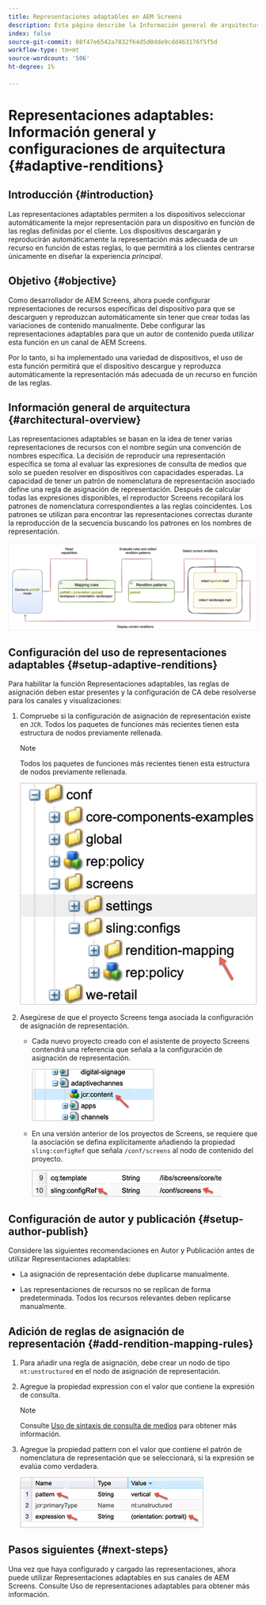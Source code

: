 ```yaml
---
title: Representaciones adaptables en AEM Screens
description: Esta página describe la Información general de arquitectura y las configuraciones para representaciones adaptables en AEM Screens.
index: false
source-git-commit: 08f47e6542a7832f64d5d0dde9cdd463176f5f5d
workflow-type: tm+mt
source-wordcount: '506'
ht-degree: 1%

---
```



# Representaciones adaptables: Información general y configuraciones de arquitectura {#adaptive-renditions}

## Introducción {#introduction}

Las representaciones adaptables permiten a los dispositivos seleccionar automáticamente la mejor representación para un dispositivo en función de las reglas definidas por el cliente. Los dispositivos descargarán y reproducirán automáticamente la representación más adecuada de un recurso en función de estas reglas, lo que permitirá a los clientes centrarse únicamente en diseñar la experiencia *principal*.

## Objetivo {#objective}

Como desarrollador de AEM Screens, ahora puede configurar representaciones de recursos específicas del dispositivo para que se descarguen y reproduzcan automáticamente sin tener que crear todas las variaciones de contenido manualmente. Debe configurar las representaciones adaptables para que un autor de contenido pueda utilizar esta función en un canal de AEM Screens.

Por lo tanto, si ha implementado una variedad de dispositivos, el uso de esta función permitirá que el dispositivo descargue y reproduzca automáticamente la representación más adecuada de un recurso en función de las reglas.

## Información general de arquitectura {#architectural-overview}

Las representaciones adaptables se basan en la idea de tener varias representaciones de recursos con el nombre según una convención de nombres específica. La decisión de reproducir una representación específica se toma al evaluar las expresiones de consulta de medios que solo se pueden resolver en dispositivos con capacidades esperadas. La capacidad de tener un patrón de nomenclatura de representación asociado define una regla de asignación de representación. Después de calcular todas las expresiones disponibles, el reproductor Screens recopilará los patrones de nomenclatura correspondientes a las reglas coincidentes. Los patrones se utilizan para encontrar las representaciones correctas durante la reproducción de la secuencia buscando los patrones en los nombres de representación.

![image](/help/user-guide/assets/adaptive-renditions/adaptive-renditions.png)

## Configuración del uso de representaciones adaptables {#setup-adaptive-renditions}

Para habilitar la función Representaciones adaptables, las reglas de asignación deben estar presentes y la configuración de CA debe resolverse para los canales y visualizaciones:

1. Compruebe si la configuración de asignación de representación existe en `JCR`. Todos los paquetes de funciones más recientes tienen esta estructura de nodos previamente rellenada.

   >[!NOTE]
   >Todos los paquetes de funciones más recientes tienen esta estructura de nodos previamente rellenada.

   ![image](/help/user-guide/assets/adaptive-renditions/mapping-rules1.png)

1. Asegúrese de que el proyecto Screens tenga asociada la configuración de asignación de representación.

   * Cada nuevo proyecto creado con el asistente de proyecto Screens contendrá una referencia que señala a la configuración de asignación de representación.

      ![image](/help/user-guide/assets/adaptive-renditions/mapping-rules2.png)

   * En una versión anterior de los proyectos de Screens, se requiere que la asociación se defina explícitamente añadiendo la propiedad `sling:configRef` que señala `/conf/screens` al nodo de contenido del proyecto.

      ![image](/help/user-guide/assets/adaptive-renditions/mapping-rules3.png)



## Configuración de autor y publicación {#setup-author-publish}

Considere las siguientes recomendaciones en Autor y Publicación antes de utilizar Representaciones adaptables:

* La asignación de representación debe duplicarse manualmente.

* Las representaciones de recursos no se replican de forma predeterminada. Todos los recursos relevantes deben replicarse manualmente.

## Adición de reglas de asignación de representación {#add-rendition-mapping-rules}

1. Para añadir una regla de asignación, debe crear un nodo de tipo `nt:unstructured` en el nodo de asignación de representación.

1. Agregue la propiedad expression con el valor que contiene la expresión de consulta.

   >[!NOTE]
   >Consulte [Uso de sintaxis de consulta de medios](https://developer.mozilla.org/en-US/docs/Web/CSS/Media_Queries/Using_media_queries) para obtener más información.

1. Agregue la propiedad pattern con el valor que contiene el patrón de nomenclatura de representación que se seleccionará, si la expresión se evalúa como verdadera.

   ![image](/help/user-guide/assets/adaptive-renditions/mapping-rules4.png)



## Pasos siguientes {#next-steps}

Una vez que haya configurado y cargado las representaciones, ahora puede utilizar Representaciones adaptables en sus canales de AEM Screens. Consulte Uso de representaciones adaptables para obtener más información.
